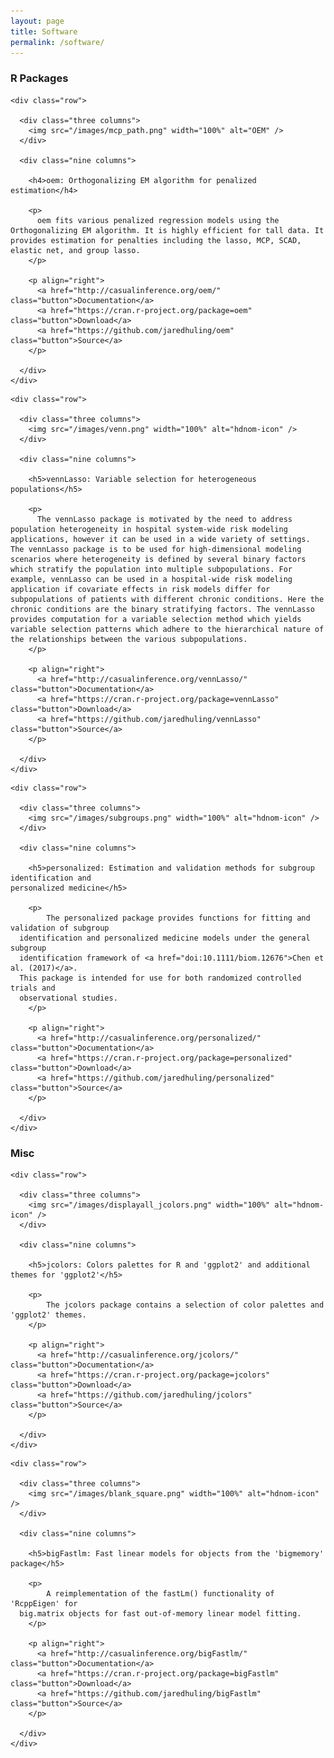 ```yaml
---
layout: page
title: Software
permalink: /software/
---
```



  <div class="docs-section">
    <h3>R Packages</h3>
  </div>

  <div class="docs-section">

    <div class="row">

      <div class="three columns">
        <img src="/images/mcp_path.png" width="100%" alt="OEM" />
      </div>

      <div class="nine columns">

        <h4>oem: Orthogonalizing EM algorithm for penalized estimation</h4>

        <p>
          oem fits various penalized regression models using the Orthogonalizing EM algorithm. It is highly efficient for tall data. It provides estimation for penalties including the lasso, MCP, SCAD, elastic net, and group lasso.
        </p>

        <p align="right">
          <a href="http://casualinference.org/oem/" class="button">Documentation</a>
          <a href="https://cran.r-project.org/package=oem" class="button">Download</a>
          <a href="https://github.com/jaredhuling/oem" class="button">Source</a>
        </p>

      </div>
    </div>

  </div>
  
  
<div class="docs-section">

    <div class="row">

      <div class="three columns">
        <img src="/images/venn.png" width="100%" alt="hdnom-icon" />
      </div>

      <div class="nine columns">

        <h5>vennLasso: Variable selection for heterogeneous populations</h5>

        <p>
          The vennLasso package is motivated by the need to address population heterogeneity in hospital system-wide risk modeling applications, however it can be used in a wide variety of settings. The vennLasso package is to be used for high-dimensional modeling scenarios where heterogeneity is defined by several binary factors which stratify the population into multiple subpopulations. For example, vennLasso can be used in a hospital-wide risk modeling application if covariate effects in risk models differ for subpopulations of patients with different chronic conditions. Here the chronic conditions are the binary stratifying factors. The vennLasso provides computation for a variable selection method which yields variable selection patterns which adhere to the hierarchical nature of the relationships between the various subpopulations.
        </p>

        <p align="right">
          <a href="http://casualinference.org/vennLasso/" class="button">Documentation</a>
          <a href="https://cran.r-project.org/package=vennLasso" class="button">Download</a>
          <a href="https://github.com/jaredhuling/vennLasso" class="button">Source</a>
        </p>

      </div>
    </div>

  </div>

  <div class="docs-section">

    <div class="row">

      <div class="three columns">
        <img src="/images/subgroups.png" width="100%" alt="hdnom-icon" />
      </div>

      <div class="nine columns">

        <h5>personalized: Estimation and validation methods for subgroup identification and
    personalized medicine</h5>

        <p>
            The personalized package provides functions for fitting and validation of subgroup
      identification and personalized medicine models under the general subgroup
      identification framework of <a href="doi:10.1111/biom.12676">Chen et al. (2017)</a>.
      This package is intended for use for both randomized controlled trials and
      observational studies.
        </p>

        <p align="right">
          <a href="http://casualinference.org/personalized/" class="button">Documentation</a>
          <a href="https://cran.r-project.org/package=personalized" class="button">Download</a>
          <a href="https://github.com/jaredhuling/personalized" class="button">Source</a>
        </p>

      </div>
    </div>

  </div>
  
  <div class="docs-section">
    <h3>Misc</h3>
  </div>

  <div class="docs-section">

    <div class="row">

      <div class="three columns">
        <img src="/images/displayall_jcolors.png" width="100%" alt="hdnom-icon" />
      </div>

      <div class="nine columns">

        <h5>jcolors: Colors palettes for R and 'ggplot2' and additional themes for 'ggplot2'</h5>

        <p>
            The jcolors package contains a selection of color palettes and 'ggplot2' themes.
        </p>

        <p align="right">
          <a href="http://casualinference.org/jcolors/" class="button">Documentation</a>
          <a href="https://cran.r-project.org/package=jcolors" class="button">Download</a>
          <a href="https://github.com/jaredhuling/jcolors" class="button">Source</a>
        </p>

      </div>
    </div>

  </div>

  <div class="docs-section">

    <div class="row">

      <div class="three columns">
        <img src="/images/blank_square.png" width="100%" alt="hdnom-icon" />
      </div>

      <div class="nine columns">

        <h5>bigFastlm: Fast linear models for objects from the 'bigmemory' package</h5>

        <p>
            A reimplementation of the fastLm() functionality of 'RcppEigen' for
      big.matrix objects for fast out-of-memory linear model fitting.
        </p>

        <p align="right">
          <a href="http://casualinference.org/bigFastlm/" class="button">Documentation</a>
          <a href="https://cran.r-project.org/package=bigFastlm" class="button">Download</a>
          <a href="https://github.com/jaredhuling/bigFastlm" class="button">Source</a>
        </p>

      </div>
    </div>

  </div>
